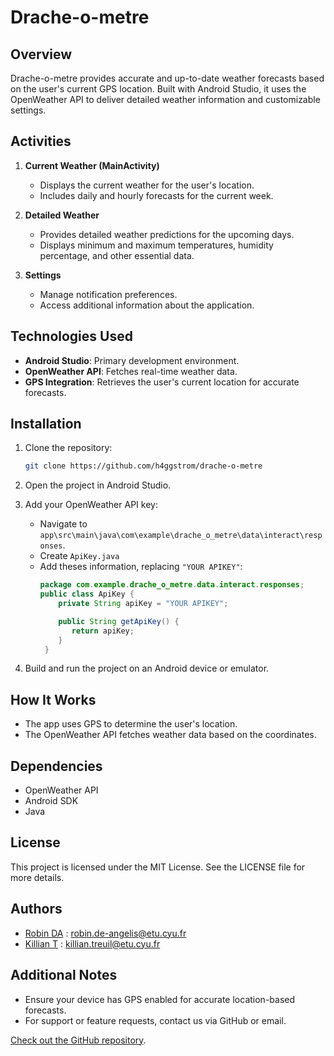 # Drache-o-metre

## Overview
Drache-o-metre provides accurate and up-to-date weather forecasts based on the user's current GPS location. Built with Android Studio, it uses the OpenWeather API to deliver detailed weather information and customizable settings.

## Activities
1. **Current Weather (MainActivity)**
   - Displays the current weather for the user's location.
   - Includes daily and hourly forecasts for the current week.

2. **Detailed Weather**
   - Provides detailed weather predictions for the upcoming days.
   - Displays minimum and maximum temperatures, humidity percentage, and other essential data.

3. **Settings**
   - Manage notification preferences.
   - Access additional information about the application.

## Technologies Used
- **Android Studio**: Primary development environment.
- **OpenWeather API**: Fetches real-time weather data.
- **GPS Integration**: Retrieves the user's current location for accurate forecasts.

## Installation
1. Clone the repository:
   ```bash
   git clone https://github.com/h4ggstrom/drache-o-metre
   ```

2. Open the project in Android Studio.

3. Add your OpenWeather API key:
   - Navigate to `app\src\main\java\com\example\drache_o_metre\data\interact\responses`.
   - Create `ApiKey.java`
   - Add theses information, replacing `"YOUR APIKEY"`:
     ```java
     package com.example.drache_o_metre.data.interact.responses;
     public class ApiKey {
         private String apiKey = "YOUR APIKEY";
     
         public String getApiKey() {
            return apiKey;
         }
      }
     ```

4. Build and run the project on an Android device or emulator.

## How It Works
- The app uses GPS to determine the user's location.
- The OpenWeather API fetches weather data based on the coordinates.

## Dependencies
- OpenWeather API
- Android SDK
- Java

## License
This project is licensed under the MIT License. See the LICENSE file for more details.

## Authors
- [Robin DA](https://github.com/h4ggstrom) : <robin.de-angelis@etu.cyu.fr>
- [Killian T](https://github.com/mrktttt) : <killian.treuil@etu.cyu.fr>

## Additional Notes
- Ensure your device has GPS enabled for accurate location-based forecasts.
- For support or feature requests, contact us via GitHub or email.

[Check out the GitHub repository](https://github.com/h4ggstrom/drache-o-metre).

